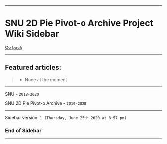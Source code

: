 
***

# SNU 2D Pie Pivot-o Archive Project Wiki Sidebar

[Go back](https://github.com/seanpm2001/SNU_2D_Pie-Pivot-o-Archive/wiki/)

***

## Featured articles:

> * None at the moment

***

SNU - `2018-2020`

SNU 2D Pie Pivot-o Archive - `2019-2020`

***

Sidebar version: `1 (Thursday, June 25th 2020 at 8:57 pm)`

### End of Sidebar

***

